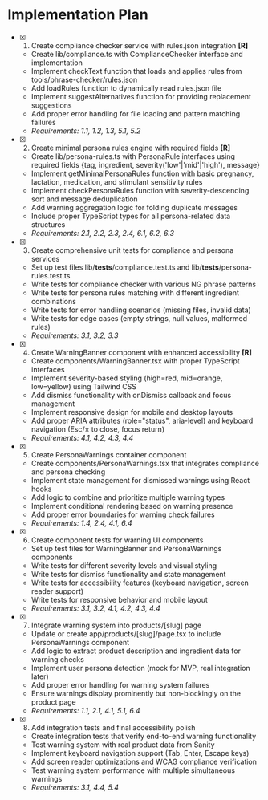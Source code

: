 # Implementation Plan

- [x] 1. Create compliance checker service with rules.json integration **[R]**
  - Create lib/compliance.ts with ComplianceChecker interface and implementation
  - Implement checkText function that loads and applies rules from tools/phrase-checker/rules.json
  - Add loadRules function to dynamically read rules.json file
  - Implement suggestAlternatives function for providing replacement suggestions
  - Add proper error handling for file loading and pattern matching failures
  - _Requirements: 1.1, 1.2, 1.3, 5.1, 5.2_

- [x] 2. Create minimal persona rules engine with required fields **[R]**
  - Create lib/persona-rules.ts with PersonaRule interfaces using required fields {tag, ingredient, severity('low'|'mid'|'high'), message}
  - Implement getMinimalPersonaRules function with basic pregnancy, lactation, medication, and stimulant sensitivity rules
  - Implement checkPersonaRules function with severity-descending sort and message deduplication
  - Add warning aggregation logic for folding duplicate messages
  - Include proper TypeScript types for all persona-related data structures
  - _Requirements: 2.1, 2.2, 2.3, 2.4, 6.1, 6.2, 6.3_

- [x] 3. Create comprehensive unit tests for compliance and persona services
  - Set up test files lib/__tests__/compliance.test.ts and lib/__tests__/persona-rules.test.ts
  - Write tests for compliance checker with various NG phrase patterns
  - Write tests for persona rules matching with different ingredient combinations
  - Write tests for error handling scenarios (missing files, invalid data)
  - Write tests for edge cases (empty strings, null values, malformed rules)
  - _Requirements: 3.1, 3.2, 3.3_

- [x] 4. Create WarningBanner component with enhanced accessibility **[R]**
  - Create components/WarningBanner.tsx with proper TypeScript interfaces
  - Implement severity-based styling (high=red, mid=orange, low=yellow) using Tailwind CSS
  - Add dismiss functionality with onDismiss callback and focus management
  - Implement responsive design for mobile and desktop layouts
  - Add proper ARIA attributes (role="status", aria-level) and keyboard navigation (Esc/× to close, focus return)
  - _Requirements: 4.1, 4.2, 4.3, 4.4_

- [x] 5. Create PersonaWarnings container component
  - Create components/PersonaWarnings.tsx that integrates compliance and persona checking
  - Implement state management for dismissed warnings using React hooks
  - Add logic to combine and prioritize multiple warning types
  - Implement conditional rendering based on warning presence
  - Add proper error boundaries for warning check failures
  - _Requirements: 1.4, 2.4, 4.1, 6.4_

- [x] 6. Create component tests for warning UI components
  - Set up test files for WarningBanner and PersonaWarnings components
  - Write tests for different severity levels and visual styling
  - Write tests for dismiss functionality and state management
  - Write tests for accessibility features (keyboard navigation, screen reader support)
  - Write tests for responsive behavior and mobile layout
  - _Requirements: 3.1, 3.2, 4.1, 4.2, 4.3, 4.4_

- [x] 7. Integrate warning system into products/[slug] page
  - Update or create app/products/[slug]/page.tsx to include PersonaWarnings component
  - Add logic to extract product description and ingredient data for warning checks
  - Implement user persona detection (mock for MVP, real integration later)
  - Add proper error handling for warning system failures
  - Ensure warnings display prominently but non-blockingly on the product page
  - _Requirements: 1.1, 2.1, 4.1, 5.1, 6.4_

- [x] 8. Add integration tests and final accessibility polish
  - Create integration tests that verify end-to-end warning functionality
  - Test warning system with real product data from Sanity
  - Implement keyboard navigation support (Tab, Enter, Escape keys)
  - Add screen reader optimizations and WCAG compliance verification
  - Test warning system performance with multiple simultaneous warnings
  - _Requirements: 3.1, 4.4, 5.4_